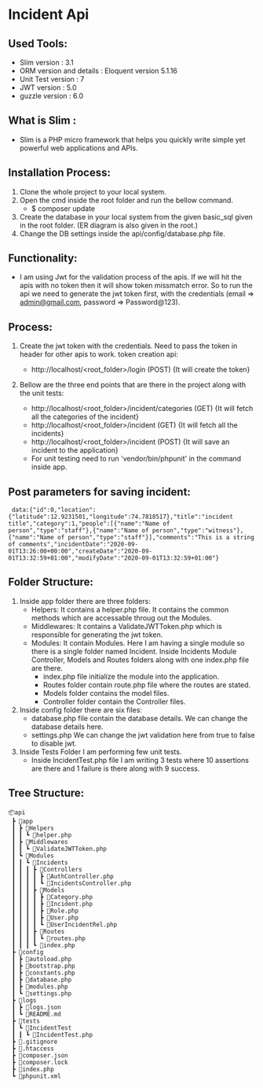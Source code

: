 # Incident Api

## Used Tools:
- Slim version : 3.1
- ORM version and details : Eloquent version 5.1.16
- Unit Test version  : 7
- JWT version : 5.0
- guzzle version  : 6.0


## What is Slim : 
- Slim is a PHP micro framework that helps you quickly write simple yet powerful web applications and APIs.


## Installation Process:
1. Clone the whole project to your local system.
2. Open the cmd inside the root folder and run the bellow command.
   - $ composer update
3. Create the database in your local system from the given basic_sql given in the root folder. (ER diagram is also given in the root.)
4. Change the DB settings inside the api/config/database.php file.

## Functionality:
- I am using Jwt for the validation process of the apis. If we will hit the apis with no token then it will show token missmatch error. So to run the api we need to generate the jwt token first, with the credentials (email => admin@gmail.com, password => Password@123).

## Process: 
1. Create the jwt token with the credentials. Need to pass the  token in header for other apis to work. token creation api:
	- http://localhost/<root_folder>/login (POST) {It will create the token}
	
2. Bellow are the three end points that are there in the project along with the unit tests:
	- http://localhost/<root_folder>/incident/categories (GET) {It will fetch all the categories of the incident}
	- http://localhost/<root_folder>/incident (GET) {It will fetch all the incidents}
	- http://localhost/<root_folder>/incident (POST) {It will save an incident to the application}
	- For unit testing need to run 'vendor/bin/phpunit' in the command inside app.
	
## Post parameters for saving incident:
	 data:{"id":0,"location":{"latitude":12.9231501,"longitude":74.7818517},"title":"incident title","category":1,"people":[{"name":"Name of person","type":"staff"},{"name":"Name of person","type":"witness"},{"name":"Name of person","type":"staff"}],"comments":"This is a string of comments","incidentDate":"2020-09-01T13:26:00+00:00","createDate":"2020-09-01T13:32:59+01:00","modifyDate":"2020-09-01T13:32:59+01:00"}
	
## Folder Structure:
1. Inside app folder there are three folders:
	- Helpers: It contains a helper.php file. It contains the common methods which are accessable throug out the Modules.
	- Middlewares: It contains a ValidateJWTToken.php which is responsible for generating the jwt token.
	- Modules: It contain Modules. Here I am having a single module so there is a single folder named Incident. Inside Incidents Module Controller, Models and Routes folders along with one index.php file are there.
		- index.php file initialize the module into the application.
		- Routes folder contain route.php file where the routes are stated.
		- Models folder contains the model files.
		- Controller folder contain the Controller files.
2. Inside config folder there are six files:
	- database.php file contain the database details. We can change the database details here.
	- settings.php We can change the jwt validation here from true to false to disable jwt.
3. Inside Tests Folder I am performing few unit tests.
	- Inside IncidentTest.php file I am writing 3 tests where 10 assertions are there and 1 failure is there along with 9 success.
	
## Tree Structure:
```
📦api
 ┣ 📂app
 ┃ ┣ 📂Helpers
 ┃ ┃ ┗ 📜helper.php
 ┃ ┣ 📂Middlewares
 ┃ ┃ ┗ 📜ValidateJWTToken.php
 ┃ ┗ 📂Modules
 ┃ ┃ ┗ 📂Incidents
 ┃ ┃ ┃ ┣ 📂Controllers
 ┃ ┃ ┃ ┃ ┣ 📜AuthController.php
 ┃ ┃ ┃ ┃ ┗ 📜IncidentsController.php
 ┃ ┃ ┃ ┣ 📂Models
 ┃ ┃ ┃ ┃ ┣ 📜Category.php
 ┃ ┃ ┃ ┃ ┣ 📜Incident.php
 ┃ ┃ ┃ ┃ ┣ 📜Role.php
 ┃ ┃ ┃ ┃ ┣ 📜User.php
 ┃ ┃ ┃ ┃ ┗ 📜UserIncidentRel.php
 ┃ ┃ ┃ ┣ 📂Routes
 ┃ ┃ ┃ ┃ ┗ 📜routes.php
 ┃ ┃ ┃ ┗ 📜index.php
 ┣ 📂config
 ┃ ┣ 📜autoload.php
 ┃ ┣ 📜bootstrap.php
 ┃ ┣ 📜constants.php
 ┃ ┣ 📜database.php
 ┃ ┣ 📜modules.php
 ┃ ┗ 📜settings.php
 ┣ 📂logs
 ┃ ┣ 📜logs.json
 ┃ ┗ 📜README.md
 ┣ 📂tests
 ┃ ┗ 📂IncidentTest
 ┃ ┃ ┗ 📜IncidentTest.php
 ┣ 📜.gitignore
 ┣ 📜.htaccess
 ┣ 📜composer.json
 ┣ 📜composer.lock
 ┣ 📜index.php
 ┗ 📜phpunit.xml
```
